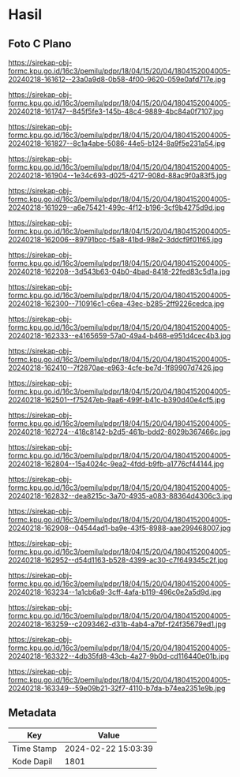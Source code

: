 # Hasil

## Foto C Plano

https://sirekap-obj-formc.kpu.go.id/16c3/pemilu/pdpr/18/04/15/20/04/1804152004005-20240218-161612--23a0a9d8-0b58-4f00-9620-059e0afd717e.jpg

https://sirekap-obj-formc.kpu.go.id/16c3/pemilu/pdpr/18/04/15/20/04/1804152004005-20240218-161747--845f5fe3-145b-48c4-9889-4bc84a0f7107.jpg

https://sirekap-obj-formc.kpu.go.id/16c3/pemilu/pdpr/18/04/15/20/04/1804152004005-20240218-161827--8c1a4abe-5086-44e5-b124-8a9f5e231a54.jpg

https://sirekap-obj-formc.kpu.go.id/16c3/pemilu/pdpr/18/04/15/20/04/1804152004005-20240218-161904--1e34c693-d025-4217-908d-88ac9f0a83f5.jpg

https://sirekap-obj-formc.kpu.go.id/16c3/pemilu/pdpr/18/04/15/20/04/1804152004005-20240218-161929--a6e75421-499c-4f12-b196-3cf9b4275d9d.jpg

https://sirekap-obj-formc.kpu.go.id/16c3/pemilu/pdpr/18/04/15/20/04/1804152004005-20240218-162006--89791bcc-f5a8-41bd-98e2-3ddcf9f01f65.jpg

https://sirekap-obj-formc.kpu.go.id/16c3/pemilu/pdpr/18/04/15/20/04/1804152004005-20240218-162208--3d543b63-04b0-4bad-8418-22fed83c5d1a.jpg

https://sirekap-obj-formc.kpu.go.id/16c3/pemilu/pdpr/18/04/15/20/04/1804152004005-20240218-162300--710916c1-c6ea-43ec-b285-2ff9226cedca.jpg

https://sirekap-obj-formc.kpu.go.id/16c3/pemilu/pdpr/18/04/15/20/04/1804152004005-20240218-162333--e4165659-57a0-49a4-b468-e951d4cec4b3.jpg

https://sirekap-obj-formc.kpu.go.id/16c3/pemilu/pdpr/18/04/15/20/04/1804152004005-20240218-162410--7f2870ae-e963-4cfe-be7d-1f89907d7426.jpg

https://sirekap-obj-formc.kpu.go.id/16c3/pemilu/pdpr/18/04/15/20/04/1804152004005-20240218-162501--f75247eb-9aa6-499f-b41c-b390d40e4cf5.jpg

https://sirekap-obj-formc.kpu.go.id/16c3/pemilu/pdpr/18/04/15/20/04/1804152004005-20240218-162724--418c8142-b2d5-461b-bdd2-8029b367466c.jpg

https://sirekap-obj-formc.kpu.go.id/16c3/pemilu/pdpr/18/04/15/20/04/1804152004005-20240218-162804--15a4024c-9ea2-4fdd-b9fb-a1776cf44144.jpg

https://sirekap-obj-formc.kpu.go.id/16c3/pemilu/pdpr/18/04/15/20/04/1804152004005-20240218-162832--dea8215c-3a70-4935-a083-88364d4306c3.jpg

https://sirekap-obj-formc.kpu.go.id/16c3/pemilu/pdpr/18/04/15/20/04/1804152004005-20240218-162908--04544ad1-ba9e-43f5-8988-aae299468007.jpg

https://sirekap-obj-formc.kpu.go.id/16c3/pemilu/pdpr/18/04/15/20/04/1804152004005-20240218-162952--d54d1163-b528-4399-ac30-c7f649345c2f.jpg

https://sirekap-obj-formc.kpu.go.id/16c3/pemilu/pdpr/18/04/15/20/04/1804152004005-20240218-163234--1a1cb6a9-3cff-4afa-b119-496c0e2a5d9d.jpg

https://sirekap-obj-formc.kpu.go.id/16c3/pemilu/pdpr/18/04/15/20/04/1804152004005-20240218-163259--c2093462-d31b-4ab4-a7bf-f24f35679ed1.jpg

https://sirekap-obj-formc.kpu.go.id/16c3/pemilu/pdpr/18/04/15/20/04/1804152004005-20240218-163322--4db35fd8-43cb-4a27-9b0d-cd116440e01b.jpg

https://sirekap-obj-formc.kpu.go.id/16c3/pemilu/pdpr/18/04/15/20/04/1804152004005-20240218-163349--59e09b21-32f7-4110-b7da-b74ea2351e9b.jpg


## Metadata

| Key        | Value               |
| ---------- | ------------------- |
| Time Stamp | 2024-02-22 15:03:39 |
| Kode Dapil | 1801                |



